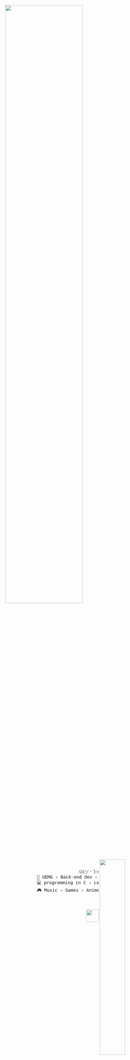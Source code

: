 <div align="left">
<img src="https://readme-typing-svg.demolab.com?font=Inconsolata&weight=500&size=50&duration=4000&pause=300&color=FFC0CB&center=true&vCenter=true&multiline=true&repeat=true&random=false&width=1300&height=140&lines=Hello%2C+World!;I'm+Yasmim+Mendes+%E2%9C%A9" width="70%" />
<img src="https://usagif.com/wp-content/uploads/2022/hqgif/anya-forger-spy-family-acegif-89.gif" width="40%" align="right" />
<br><br>
<pre>
                            ଘ(੭ˊᵕˋ)੭* ੈ✩‧₊˚
            📖 UEMG ✧ Back-end dev ✧ Computer Engineering
            💻 programming in C ✧ Learning C# and Python
            🎮 Music ✧ Games ✧ Anime ✧ Code ✧ RPG
</pre>
<br><br>
<img src="https://raw.githubusercontent.com/innng/innng/master/assets/kyubey.gif" height="40" align="right" />
<br><br><br>
</div>
